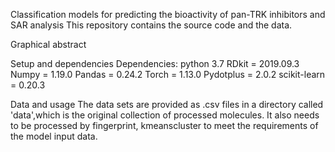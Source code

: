 Classification models for predicting the bioactivity of pan-TRK inhibitors and SAR analysis
This repository contains the source code and the data.

Graphical abstract


Setup and dependencies
Dependencies:
python 3.7
RDkit = 2019.09.3
Numpy = 1.19.0
Pandas = 0.24.2
Torch = 1.13.0
Pydotplus = 2.0.2
scikit-learn = 0.20.3

Data and usage
The data sets are provided as .csv files in a directory called 'data',which is the original collection of processed molecules. It also needs to be processed by fingerprint, kmeanscluster to meet the requirements of the model input data.